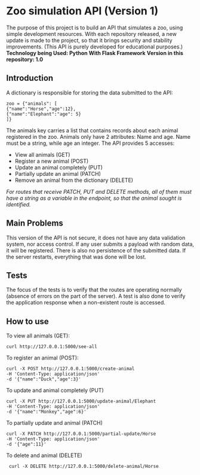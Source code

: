 # Zoo simulation API (Version 1)

The purpose of this project is to build an API that simulates a zoo, using simple development resources.
With each repository released, a new update is made to the project, so that it brings security and stability improvements. (This API is purely developed for educational purposes.)
**Technology being Used: Python With Flask Framework**
**Version in this repository: 1.0**
## Introduction
A dictionary is responsible for storing the data submitted to the API:

    zoo = {"animals": [
    {"name":"Horse","age":12},
    {"name":"Elephant":"age": 5}
    ]}
The animals key carries a list that contains records about each animal registered in the zoo.  Animals only have 2 attributes: Name and age. Name must be a string, while age an integer.
The API provides 5 accesses:

 - View all animals (GET)
 - Register a new animal (POST)
 - Update an animal completely (PUT)
 - Partially update an animal (PATCH)
 - Remove an animal from the dictionary (DELETE)
 
 *For routes that receive PATCH, PUT and DELETE methods, all of them must have a string as a variable in the endpoint, so that the animal sought is identified.*
## Main Problems
This version of the API is not secure, it does not have any data validation system, nor access control. If any user submits a payload with random data, it will be registered. There is also no persistence of the submitted data. If the server restarts, everything that was done will be lost.
## Tests
The focus of the tests is to verify that the routes are operating normally (absence of errors on the part of the server). A test is also done to verify the application response when a non-existent route is accessed.
## How to use
To view all animals (GET):

    curl http://127.0.0.1:5000/see-all
To register an animal (POST):

    curl -X POST http://127.0.0.1:5000/create-animal
    -H 'Content-Type: application/json'
    -d '{"name":"Duck","age":3}'
   
  To update and animal completely (PUT)

    curl -X PUT http://127.0.0.1:5000/update-animal/Elephant
    -H 'Content-Type: application/json'
    -d '{"name":"Monkey","age":6}'
  To partially update and animal (PATCH)
  
    curl -X PATCH http://127.0.0.1:5000/partial-update/Horse
    -H 'Content-Type: application/json'
    -d '{"age":11}'
To delete and animal (DELETE)

     curl -X DELETE http://127.0.0.1:5000/delete-animal/Horse

